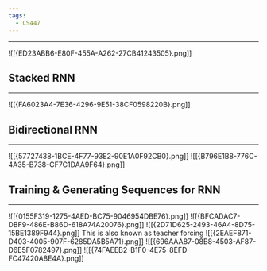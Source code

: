 ```yaml
---
tags:
  - CS447
---
```

---
![[{ED23ABB6-E80F-455A-A262-27CB41243505}.png]]

## Stacked RNN
---
![[{FA6023A4-7E36-4296-9E51-38CF0598220B}.png]]

## Bidirectional RNN
---
![[{57727438-1BCE-4F77-93E2-90E1A0F92CB0}.png]]
![[{B796E1B8-776C-4A35-B738-CF7C1DAA9F64}.png]]

## Training & Generating Sequences for RNN
---
![[{0155F319-1275-4AED-BC75-9046954DBE76}.png]]
![[{BFCADAC7-DBF9-486E-B86D-618A74A20076}.png]]
![[{2D71D625-2493-46A4-8D75-15BE1389F944}.png]]
This is also known as teacher forcing 
![[{2EAEF871-D403-4005-907F-6285DA5B5A71}.png]]
![[{696AAA87-08B8-4503-AF87-D6E5F0782497}.png]]
![[{74FAEEB2-B1F0-4E75-8EFD-FC47420A8E4A}.png]]
